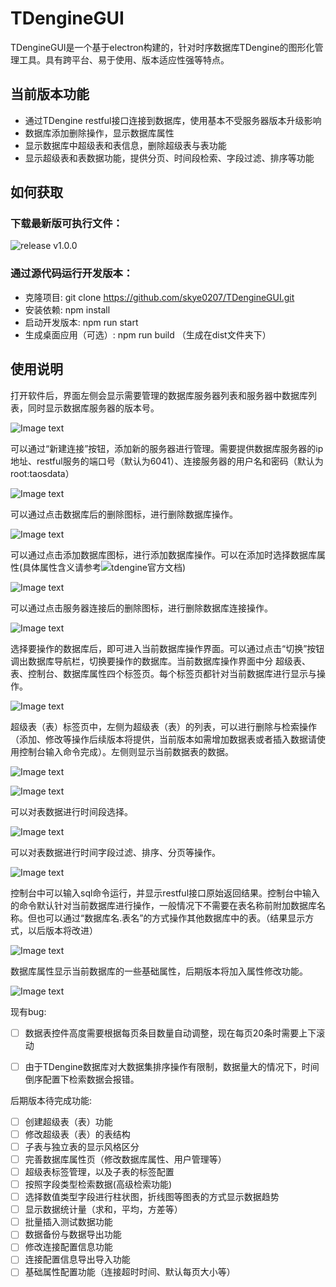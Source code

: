 # TDengineGUI

TDengineGUI是一个基于electron构建的，针对时序数据库TDengine的图形化管理工具。具有跨平台、易于使用、版本适应性强等特点。

##  当前版本功能

- 通过TDengine restful接口连接到数据库，使用基本不受服务器版本升级影响
- 数据库添加删除操作，显示数据库属性
- 显示数据库中超级表和表信息，删除超级表与表功能
- 显示超级表和表数据功能，提供分页、时间段检索、字段过滤、排序等功能

## 如何获取

### 下载最新版可执行文件：

![release v1.0.0](https://github.com/skye0207/TDengineGUI/releases/tag/v1.0.0)

### 通过源代码运行开发版本：

- 克隆项目: git clone https://github.com/skye0207/TDengineGUI.git
- 安装依赖: npm install
- 启动开发版本: npm run start
- 生成桌面应用（可选）: npm run build （生成在dist文件夹下）

## 使用说明

打开软件后，界面左侧会显示需要管理的数据库服务器列表和服务器中数据库列表，同时显示数据库服务器的版本号。

![Image text](https://github.com/skye0207/TDengineGUI/blob/main/_img/1.png)

可以通过“新建连接”按钮，添加新的服务器进行管理。需要提供数据库服务器的ip地址、restful服务的端口号（默认为6041）、连接服务器的用户名和密码（默认为root:taosdata）

![Image text](https://github.com/skye0207/TDengineGUI/blob/main/_img/2.png)

可以通过点击数据库后的删除图标，进行删除数据库操作。

![Image text](https://github.com/skye0207/TDengineGUI/blob/main/_img/3.png)

可以通过点击添加数据库图标，进行添加数据库操作。可以在添加时选择数据库属性(具体属性含义请参考![tdengine官方文档](https://www.taosdata.com/cn/documentation/taos-sql#management))

![Image text](https://github.com/skye0207/TDengineGUI/blob/main/_img/5.png)

可以通过点击服务器连接后的删除图标，进行删除数据库连接操作。

![Image text](https://github.com/skye0207/TDengineGUI/blob/main/_img/6.png)

选择要操作的数据库后，即可进入当前数据库操作界面。可以通过点击“切换”按钮调出数据库导航栏，切换要操作的数据库。当前数据库操作界面中分 超级表、表、控制台、数据库属性四个标签页。每个标签页都针对当前数据库进行显示与操作。

![Image text](https://github.com/skye0207/TDengineGUI/blob/main/_img/7.png)

超级表（表）标签页中，左侧为超级表（表）的列表，可以进行删除与检索操作（添加、修改等操作后续版本将提供，当前版本如需增加数据表或者插入数据请使用控制台输入命令完成）。左侧则显示当前数据表的数据。

![Image text](https://github.com/skye0207/TDengineGUI/blob/main/_img/8.png)

![Image text](https://github.com/skye0207/TDengineGUI/blob/main/_img/11.png)

可以对表数据进行时间段选择。

![Image text](https://github.com/skye0207/TDengineGUI/blob/main/_img/9.png)

可以对表数据进行时间字段过滤、排序、分页等操作。

![Image text](https://github.com/skye0207/TDengineGUI/blob/main/_img/10.png)


控制台中可以输入sql命令运行，并显示restful接口原始返回结果。控制台中输入的命令默认针对当前数据库进行操作，一般情况下不需要在表名称前附加数据库名称。但也可以通过“数据库名.表名”的方式操作其他数据库中的表。（结果显示方式，以后版本将改进）

![Image text](https://github.com/skye0207/TDengineGUI/blob/main/_img/12.png)

数据库属性显示当前数据库的一些基础属性，后期版本将加入属性修改功能。

![Image text](https://github.com/skye0207/TDengineGUI/blob/main/_img/14.png)

现有bug:
- [ ] 数据表控件高度需要根据每页条目数量自动调整，现在每页20条时需要上下滚动
- [ ] 由于TDengine数据库对大数据集排序操作有限制，数据量大的情况下，时间倒序配置下检索数据会报错。


后期版本待完成功能:
- [ ] 创建超级表（表）功能
- [ ] 修改超级表（表）的表结构
- [ ] 子表与独立表的显示风格区分
- [ ] 完善数据库属性页（修改数据库属性、用户管理等）
- [ ] 超级表标签管理，以及子表的标签配置
- [ ] 按照字段类型检索数据(高级检索功能)
- [ ] 选择数值类型字段进行柱状图，折线图等图表的方式显示数据趋势
- [ ] 显示数据统计量（求和，平均，方差等）
- [ ] 批量插入测试数据功能
- [ ] 数据备份与数据导出功能
- [ ] 修改连接配置信息功能
- [ ] 连接配置信息导出导入功能
- [ ] 基础属性配置功能（连接超时时间、默认每页大小等）
